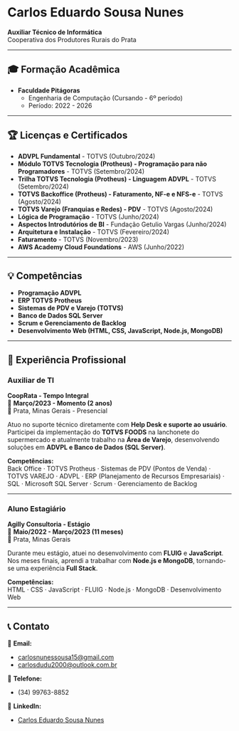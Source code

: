 # Carlos Eduardo Sousa Nunes

**Auxiliar Técnico de Informática**  
Cooperativa dos Produtores Rurais do Prata  

---

## 🎓 Formação Acadêmica
- **Faculdade Pitágoras**  
  - Engenharia de Computação (Cursando - 6º período)  
  - Período: 2022 - 2026  

---

## 🏆 Licenças e Certificados
- **ADVPL Fundamental** - TOTVS (Outubro/2024)  
- **Módulo TOTVS Tecnologia (Protheus) - Programação para não Programadores** - TOTVS (Setembro/2024)  
- **Trilha TOTVS Tecnologia (Protheus) - Linguagem ADVPL** - TOTVS (Setembro/2024)  
- **TOTVS Backoffice (Protheus) - Faturamento, NF-e e NFS-e** - TOTVS (Agosto/2024)  
- **TOTVS Varejo (Franquias e Redes) - PDV** - TOTVS (Agosto/2024)  
- **Lógica de Programação** - TOTVS (Junho/2024)  
- **Aspectos Introdutórios de BI** - Fundação Getulio Vargas (Junho/2024)  
- **Arquitetura e Instalação** - TOTVS (Fevereiro/2024)  
- **Faturamento** - TOTVS (Novembro/2023)  
- **AWS Academy Cloud Foundations** - AWS (Junho/2022)  

---

## 💡 Competências
- **Programação ADVPL**  
- **ERP TOTVS Protheus**  
- **Sistemas de PDV e Varejo (TOTVS)**  
- **Banco de Dados SQL Server**  
- **Scrum e Gerenciamento de Backlog**  
- **Desenvolvimento Web (HTML, CSS, JavaScript, Node.js, MongoDB)**  

---

## 💼 Experiência Profissional
### **Auxiliar de TI**  
**CoopRata - Tempo Integral**  
📅 **Março/2023 - Momento (2 anos)**  
📍 Prata, Minas Gerais - Presencial  

Atuo no suporte técnico diretamente com **Help Desk e suporte ao usuário**. Participei da implementação do **TOTVS FOODS** na lanchonete do supermercado e atualmente trabalho na **Área de Varejo**, desenvolvendo soluções em **ADVPL e Banco de Dados (SQL Server)**.  

**Competências:**  
Back Office · TOTVS Protheus · Sistemas de PDV (Pontos de Venda) · TOTVS VAREJO · ADVPL · ERP (Planejamento de Recursos Empresariais) · SQL · Microsoft SQL Server · Scrum · Gerenciamento de Backlog  

---

### **Aluno Estagiário**  
**Agilly Consultoria - Estágio**  
📅 **Maio/2022 - Março/2023 (11 meses)**  
📍 Prata, Minas Gerais  

Durante meu estágio, atuei no desenvolvimento com **FLUIG** e **JavaScript**. Nos meses finais, aprendi a trabalhar com **Node.js e MongoDB**, tornando-se uma experiência **Full Stack**.  

**Competências:**  
HTML · CSS · JavaScript · FLUIG · Node.js · MongoDB · Desenvolvimento Web  

---

## 📞 Contato
📧 **Email:**  
- [carlosnunessousa15@gmail.com](mailto:carlosnunessousa15@gmail.com)  
- [carlosdudu2000@outlook.com.br](mailto:carlosdudu2000@outlook.com.br)  

📱 **Telefone:**  
- (34) 99763-8852  

🔗 **LinkedIn:**  
- [Carlos Eduardo Sousa Nunes](https://www.linkedin.com/in/carlos-eduardo-sousa-nunes-114aaa236)  
